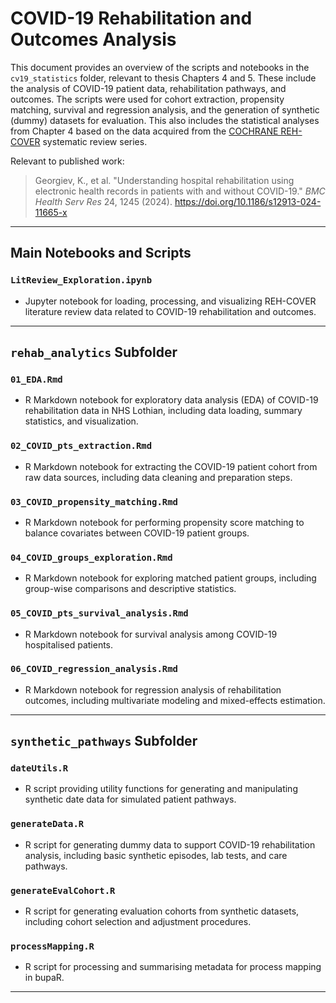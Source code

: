 # COVID-19 Rehabilitation and Outcomes Analysis

This document provides an overview of the scripts and notebooks in the `cv19_statistics` folder, relevant to thesis Chapters 4 and 5. These include the analysis of COVID-19 patient data, rehabilitation pathways, and outcomes. The scripts were used for cohort extraction, propensity matching, survival and regression analysis, and the generation of synthetic (dummy) datasets for evaluation. This also includes the statistical analyses from Chapter 4 based on the data acquired from the [COCHRANE REH-COVER](https://rehabilitation.cochrane.org/special-projects/completed-special-projects/REH-COVER) systematic review series.

Relevant to published work:
> Georgiev, K., et al. "Understanding hospital rehabilitation using electronic health records in patients with and without COVID-19." *BMC Health Serv Res* 24, 1245 (2024). https://doi.org/10.1186/s12913-024-11665-x

---

## Main Notebooks and Scripts

### `LitReview_Exploration.ipynb`
- Jupyter notebook for loading, processing, and visualizing REH-COVER literature review data related to COVID-19 rehabilitation and outcomes.

---

## `rehab_analytics` Subfolder

### `01_EDA.Rmd`
- R Markdown notebook for exploratory data analysis (EDA) of COVID-19 rehabilitation data in NHS Lothian, including data loading, summary statistics, and visualization.

### `02_COVID_pts_extraction.Rmd`
- R Markdown notebook for extracting the COVID-19 patient cohort from raw data sources, including data cleaning and preparation steps.

### `03_COVID_propensity_matching.Rmd`
- R Markdown notebook for performing propensity score matching to balance covariates between COVID-19 patient groups.

### `04_COVID_groups_exploration.Rmd`
- R Markdown notebook for exploring matched patient groups, including group-wise comparisons and descriptive statistics.

### `05_COVID_pts_survival_analysis.Rmd`
- R Markdown notebook for survival analysis among COVID-19 hospitalised patients.

### `06_COVID_regression_analysis.Rmd`
- R Markdown notebook for regression analysis of rehabilitation outcomes, including multivariate modeling and mixed-effects estimation.

---

## `synthetic_pathways` Subfolder

### `dateUtils.R`
- R script providing utility functions for generating and manipulating synthetic date data for simulated patient pathways.

### `generateData.R`
- R script for generating dummy data to support COVID-19 rehabilitation analysis, including basic synthetic episodes, lab tests, and care pathways.

### `generateEvalCohort.R`
- R script for generating evaluation cohorts from synthetic datasets, including cohort selection and adjustment procedures.

### `processMapping.R`
- R script for processing and summarising metadata for process mapping in bupaR.

---
